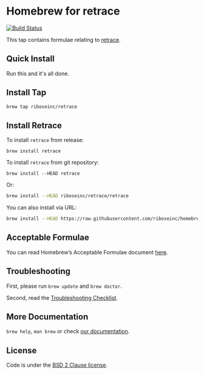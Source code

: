 # Homebrew for retrace

[![Build Status](https://travis-ci.org/riboseinc/homebrew-retrace.svg?branch=master)](https://travis-ci.org/riboseinc/homebrew-retrace)

This tap contains formulae relating to [retrace](https://github.com/riboseinc/retrace).


## Quick Install

Run this and it's all done.

## Install Tap

``` sh
brew tap riboseinc/retrace
```

## Install Retrace

To install `retrace` from release:

```
brew install retrace
```

To install `retrace` from git repository:

```
brew install --HEAD retrace
```

Or:

``` sh
brew install --HEAD riboseinc/retrace/retrace
```

You can also install via URL:

``` sh
brew install --HEAD https://raw.githubusercontent.com/riboseinc/homebrew-retrace/master/retrace.rb
```

## Acceptable Formulae

You can read Homebrew’s Acceptable Formulae document [here](https://github.com/Homebrew/brew/blob/master/docs/Acceptable-Formulae.md).

## Troubleshooting

First, please run `brew update` and `brew doctor`.

Second, read the [Troubleshooting Checklist](https://github.com/Homebrew/brew/blob/master/docs/Troubleshooting.md#troubleshooting).

## More Documentation

`brew help`, `man brew` or check [our documentation](https://github.com/Homebrew/brew/tree/master/docs#readme).

## License

Code is under the [BSD 2 Clause license](https://github.com/Homebrew/brew/tree/master/LICENSE.txt).
